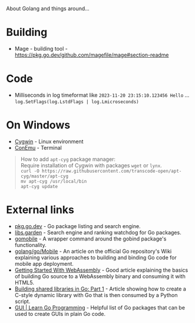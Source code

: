 About Golang and things around...

# Building
- Mage - building tool - https://pkg.go.dev/github.com/magefile/mage#section-readme

# Code

- Milliseconds in log timeformat like `2023-11-20 23:15:10.123456 Hello` ... `log.SetFlags(log.LstdFlags | log.Lmicroseconds)`

# On Windows
- [Cygwin](https://www.cygwin.com/) - Linux environment
- [ConEmu](https://conemu.github.io/) - Terminal

> How to add `apt-cyg` package manager:  
> Require installation of Cygwin with packages `wget` or `lynx`.  
> `curl -O https://raw.githubusercontent.com/transcode-open/apt-cyg/master/apt-cyg`  
> `mv apt-cyg /usr/local/bin`  
> `apt-cyg update`


# External links

- [pkg.go.dev](https://pkg.go.dev) - Go package listing and search engine.
- [libs.garden](https://libs.garden/go) - Search engine and ranking watchdog for Go packages.
- [gomobile](https://pkg.go.dev/golang.org/x/mobile/cmd/gomobile) - A wrapper command around the gobind package's functionality.
- [golang/go/Mobile](https://github.com/golang/go/wiki/Mobile) - An article on the official Go repository's Wiki explaining various approaches to building and binding Go code for mobile app deployment.
- [Getting Started With WebAssembly](https://medium.com/swlh/getting-started-with-webassembly-and-go-by-building-an-image-to-ascii-converter-dea10bdf71f6) - Good article explaining the basics of building Go source to a WebAssembly binary and consuming it with HTML5.
- [Building shared libraries in Go: Part 1]() - Article showing how to create a C-style dynamic library with Go that is then consumed by a Python script.
- [GUI | Learn Go Programming](https://golangr.com/gui/) - Helpful list of Go packages that can be used to create GUIs in plain Go code.
